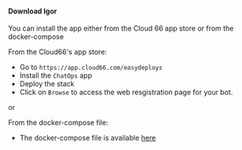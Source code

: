 <!-- post: -->


#### Download Igor

You can install the app either from the Cloud 66 app store or from the docker-compose

From the Cloud66's app store:

-   Go to `https://app.cloud66.com/easydeploys`
-   Install the `ChatOps` app
-   Deploy the stack
-   Click on `Browse` to access the web resgistration page for your bot.

or

From the docker-compose file:

- The docker-compose file is available [here](https://github.com/cloud66/igor-bot/blob/feature/testing_enhancements/docker-compose.yml)

